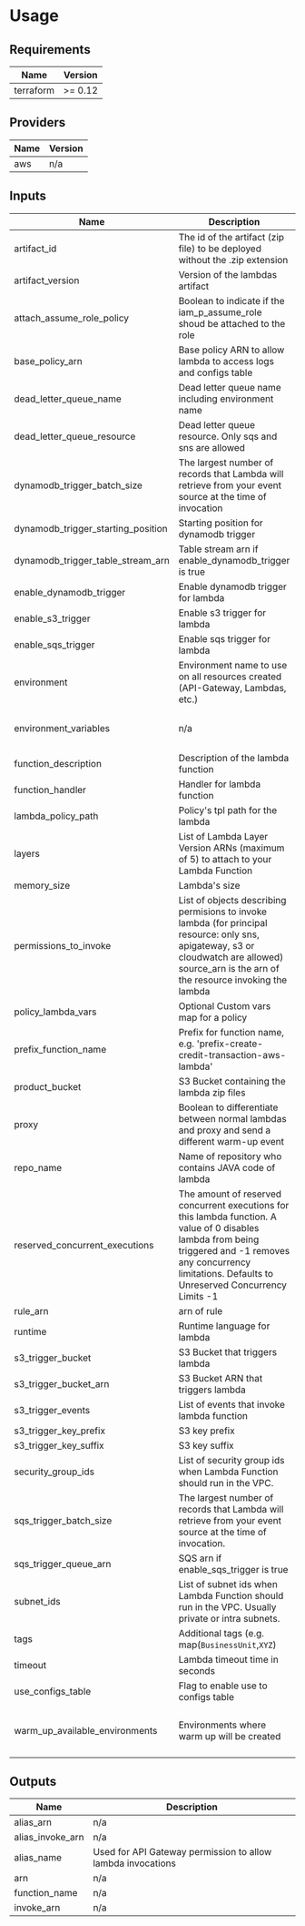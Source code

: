 # Usage
<!--- BEGIN_TF_DOCS --->
## Requirements

| Name | Version |
|------|---------|
| terraform | >= 0.12 |

## Providers

| Name | Version |
|------|---------|
| aws | n/a |

## Inputs

| Name | Description | Type | Default | Required |
|------|-------------|------|---------|:--------:|
| artifact\_id | The id of the artifact (zip file) to be deployed without the .zip extension | `any` | n/a | yes |
| artifact\_version | Version of the lambdas artifact | `string` | n/a | yes |
| attach\_assume\_role\_policy | Boolean to indicate if the iam\_p\_assume\_role shoud be attached to the role | `bool` | `false` | no |
| base\_policy\_arn | Base policy ARN to allow lambda to access logs and configs table | `string` | `""` | no |
| dead\_letter\_queue\_name | Dead letter queue name including environment name | `string` | `""` | no |
| dead\_letter\_queue\_resource | Dead letter queue resource. Only sqs and sns are allowed | `string` | `"sqs"` | no |
| dynamodb\_trigger\_batch\_size | The largest number of records that Lambda will retrieve from your event source at the time of invocation | `string` | `"100"` | no |
| dynamodb\_trigger\_starting\_position | Starting position for dynamodb trigger | `string` | `"LATEST"` | no |
| dynamodb\_trigger\_table\_stream\_arn | Table stream arn if enable\_dynamodb\_trigger is true | `string` | `""` | no |
| enable\_dynamodb\_trigger | Enable dynamodb trigger for lambda | `bool` | `false` | no |
| enable\_s3\_trigger | Enable s3 trigger for lambda | `bool` | `false` | no |
| enable\_sqs\_trigger | Enable sqs trigger for lambda | `bool` | `false` | no |
| environment | Environment name to use on all resources created (API-Gateway, Lambdas, etc.) | `any` | n/a | yes |
| environment\_variables | n/a | `map(string)` | <pre>{<br>  "default": "default_variable"<br>}</pre> | no |
| function\_description | Description of the lambda function | `any` | n/a | yes |
| function\_handler | Handler for lambda function | `string` | `"com.bancar.services.MainHandler"` | no |
| lambda\_policy\_path | Policy's tpl path for the lambda | `string` | `""` | no |
| layers | List of Lambda Layer Version ARNs (maximum of 5) to attach to your Lambda Function | `list(string)` | `null` | no |
| memory\_size | Lambda's size | `string` | `"512"` | no |
| permissions\_to\_invoke | List of objects describing permisions to invoke lambda (for principal resource: only sns, apigateway, s3 or cloudwatch are allowed) source\_arn is the arn of the resource invoking the lambda | `list(object({ statement_id : string, principal_resource : string, source_arn : string }))` | `[]` | no |
| policy\_lambda\_vars | Optional Custom vars map for a policy | `map(string)` | `{}` | no |
| prefix\_function\_name | Prefix for function name, e.g. 'prefix-create-credit-transaction-aws-lambda' | `string` | `""` | no |
| product\_bucket | S3 Bucket containing the lambda zip files | `any` | n/a | yes |
| proxy | Boolean to differentiate between normal lambdas and proxy and send a different warm-up event | `bool` | `false` | no |
| repo\_name | Name of repository who contains JAVA code of lambda | `any` | n/a | yes |
| reserved\_concurrent\_executions | The amount of reserved concurrent executions for this lambda function. A value of 0 disables lambda from being triggered and -1 removes any concurrency limitations. Defaults to Unreserved Concurrency Limits -1 | `number` | `-1` | no |
| rule\_arn | arn of rule | `string` | `""` | no |
| runtime | Runtime language for lambda | `string` | `"java8"` | no |
| s3\_trigger\_bucket | S3 Bucket that triggers lambda | `string` | `""` | no |
| s3\_trigger\_bucket\_arn | S3 Bucket ARN that triggers lambda | `string` | `""` | no |
| s3\_trigger\_events | List of events that invoke lambda function | `list(string)` | `[]` | no |
| s3\_trigger\_key\_prefix | S3 key prefix | `string` | `""` | no |
| s3\_trigger\_key\_suffix | S3 key suffix | `string` | `""` | no |
| security\_group\_ids | List of security group ids when Lambda Function should run in the VPC. | `list(string)` | `[]` | no |
| sqs\_trigger\_batch\_size | The largest number of records that Lambda will retrieve from your event source at the time of invocation. | `number` | `1` | no |
| sqs\_trigger\_queue\_arn | SQS arn if enable\_sqs\_trigger is true | `string` | `""` | no |
| subnet\_ids | List of subnet ids when Lambda Function should run in the VPC. Usually private or intra subnets. | `list(string)` | `[]` | no |
| tags | Additional tags (e.g. map(`BusinessUnit`,`XYZ`) | `map(string)` | `{}` | no |
| timeout | Lambda timeout time in seconds | `string` | `"900"` | no |
| use\_configs\_table | Flag to enable use to configs table | `bool` | `true` | no |
| warm\_up\_available\_environments | Environments where warm up will be created | `list(string)` | <pre>[<br>  "PROD",<br>  "STAGE"<br>]</pre> | no |

## Outputs

| Name | Description |
|------|-------------|
| alias\_arn | n/a |
| alias\_invoke\_arn | n/a |
| alias\_name | Used for API Gateway permission to allow lambda invocations |
| arn | n/a |
| function\_name | n/a |
| invoke\_arn | n/a |

<!--- END_TF_DOCS --->
